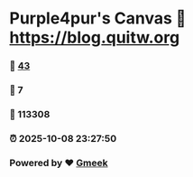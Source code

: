 # Purple4pur's Canvas :link: https://blog.quitw.org 
### :page_facing_up: [43](https://blog.quitw.org/tag.html) 
### :speech_balloon: 7 
### :hibiscus: 113308 
### :alarm_clock: 2025-10-08 23:27:50 
### Powered by :heart: [Gmeek](https://github.com/Meekdai/Gmeek)
